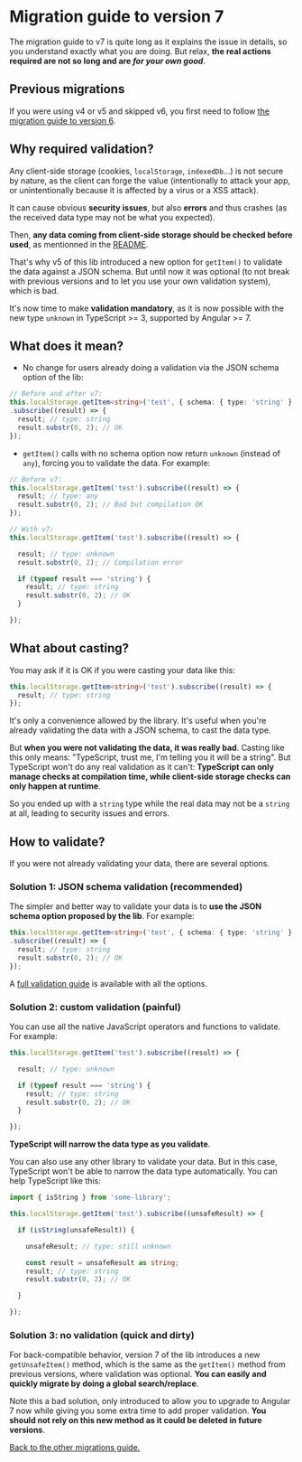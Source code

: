 # Migration guide to version 7

The migration guide to v7 is quite long as it explains the issue in details,
so you understand exactly what you are doing. But relax,
**the real actions required are not so long and are *for your own good***.

## Previous migrations

If you were using v4 or v5 and skipped v6, you first need to follow
[the migration guide to version 6](./MIGRATION_TO_V6.md).

## Why required validation?

Any client-side storage (cookies, `localStorage`, `indexedDb`...) is not secure by nature,
as the client can forge the value (intentionally to attack your app, or unintentionally because it is affected by a virus or a XSS attack).

It can cause obvious **security issues**, but also **errors** and thus crashes (as the received data type may not be what you expected).

Then, **any data coming from client-side storage should be checked before used**, as mentionned in the [README](../README).

That's why v5 of this lib introduced a new option for `getItem()` to validate the data against a JSON schema.
But until now it was optional (to not break with previous versions and to let you use your own validation system), which is bad.

It's now time to make **validation mandatory**, as it is now possible with the new type `unknown` in TypeScript >= 3, supported by Angular >= 7.

## What does it mean?

- No change for users already doing a validation via the JSON schema option of the lib:

```typescript
// Before and after v7:
this.localStorage.getItem<string>('test', { schema: { type: 'string' } })
.subscribe((result) => {
  result; // type: string
  result.substr(0, 2); // OK
});
```

- `getItem()` calls with no schema option now return `unknown` (instead of `any`), forcing you to validate the data. For example:

```typescript
// Before v7:
this.localStorage.getItem('test').subscribe((result) => {
  result; // type: any
  result.substr(0, 2); // Bad but compilation OK
});

// With v7:
this.localStorage.getItem('test').subscribe((result) => {

  result; // type: unknown
  result.substr(0, 2); // Compilation error

  if (typeof result === 'string') {
    result; // type: string
    result.substr(0, 2); // OK
  }

});
```

## What about casting?

You may ask if it is OK if you were casting your data like this:

```typescript
this.localStorage.getItem<string>('test').subscribe((result) => {
  result; // type: string
});
```

It's only a convenience allowed by the library. It's useful when you're already validating the data with a JSON schema,
to cast the data type.

But **when you were not validating the data, it was really bad**.
Casting like this only means: "TypeScript, trust me, I'm telling you it will be a string".
But TypeScript won't do any real validation as it can't:
**TypeScript can only manage checks at compilation time, while client-side storage checks can only happen at runtime**.

So you ended up with a `string` type while the real data may not be a `string` at all, leading to security issues and errors.

## How to validate?

If you were not already validating your data, there are several options.

### Solution 1: JSON schema validation (recommended)

The simpler and better way to validate your data is to **use the JSON schema option proposed by the lib**. For example:

```typescript
this.localStorage.getItem<string>('test', { schema: { type: 'string' } })
.subscribe((result) => {
  result; // type: string
  result.substr(0, 2); // OK
});
```

A [full validation guide](./VALIDATION.md) is available with all the options.

### Solution 2: custom validation (painful)

You can use all the native JavaScript operators and functions to validate. For example:

```typescript
this.localStorage.getItem('test').subscribe((result) => {

  result; // type: unknown

  if (typeof result === 'string') {
    result; // type: string
    result.substr(0, 2); // OK
  }

});
```

**TypeScript will narrow the data type as you validate**.

You can also use any other library to validate your data. But in this case,
TypeScript won't be able to narrow the data type automatically. You can help TypeScript like this:

```typescript
import { isString } from 'some-library';

this.localStorage.getItem('test').subscribe((unsafeResult) => {

  if (isString(unsafeResult)) {

    unsafeResult; // type: still unknown

    const result = unsafeResult as string;
    result; // type: string
    result.substr(0, 2); // OK

  }

});
```

### Solution 3: no validation (quick and dirty)

For back-compatible behavior, version 7 of the lib introduces a new `getUnsafeItem()` method,
which is the same as the `getItem()` method from previous versions, where validation was optional.
**You can easily and quickly migrate by doing a global search/replace**.

Note this a bad solution, only introduced to allow you to upgrade to Angular 7 now while giving you some extra time to add proper validation.
**You should not rely on this new method as it could be deleted in future versions**.

[Back to the other migrations guide.](../MIGRATION.md)
